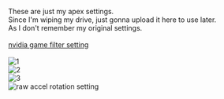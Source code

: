 These are just my apex settings.<br>
Since I'm wiping my drive, just gonna upload it here to use later.<br>
As I don't remember my original settings.<br>
<br>
[nvidia game filter setting](https://www.youtube.com/watch?v=SyPfDWqV5Sw)<br>
<br>
![1](/../../../../rabbitfishy/apex-settings/blob/main/gameplay%20settings/1.png)<br>
![2](/../../../../rabbitfishy/apex-settings/blob/main/gameplay%20settings/2.png)<br>
![3](/../../../../rabbitfishy/apex-settings/blob/main/gameplay%20settings/3.png)<br>
![raw accel rotation setting](/../../../../rabbitfishy/apex-settings/blob/main/raw%20accel%20settings/g305%20mouse%20rotation%20v2.PNG)
